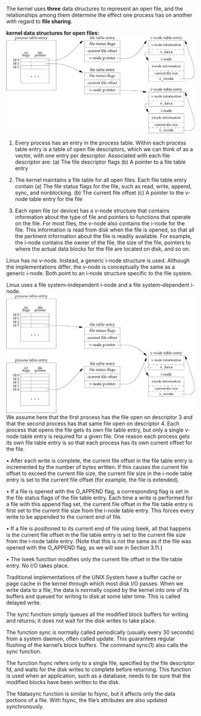 The kernel uses **three** data structures to represent an open file, and the relationships among them determine the effect one process has on another with regard to **file sharing**.


**kernel data structures for open files:**
![kernel_ds_for_open_files](images/kernel_ds_for_open_files.jpg)

1. Every process has an entry in the process table. Within each process table entry is a table of open file descriptors, which we can think of as a vector, with one entry per descriptor. Associated with each file descriptor are: 
(a) The file descriptor flags
(b) A pointer to a file table entry

2. The kernel maintains a file table for all open files. Each file table entry contain
(a) The file status flags for the file, such as read, write, append, sync, and nonblocking.
(b) The current file offset
(c) A pointer to the v-node table entry for the file

3. Each open file (or device) has a v-node structure that contains information about the type of file and pointers to functions that operate on the file. For most files, the v-node also contains the i-node for the file. This information is read from disk when the file is opened, so that all the pertinent information about the file is readily available. For example, the i-node contains the owner of the file, the size of the file, pointers to where the actual data blocks for the file are located on disk, and so on.

Linux has no v-node. Instead, a generic i-node structure is used. Although the implementations differ, the v-node is conceptually the same as a generic i-node. Both point to an i-node structure specific to the file system.

Linux uses a file system–independent i-node and a file system–dependent i-node.
![linux_file_system_imple.jpg](images/linux_file_system_imple.jpg)
We assume here that the first process has the file open on descriptor 3 and that the second process has that same file open on descriptor 4. Each process that opens the file gets its own file table entry, but only a single v-node table entry is required for a given file. One reason each process gets its own file table entry is so that each process has its own current offset for the file.

• After each write is complete, the current file offset in the file table entry is incremented by the number of bytes written. If this causes the current file offset to exceed the current file size, the current file size in the i-node table entry is set to the current file offset (for example, the file is extended).

• If a file is opened with the O_APPEND flag, a corresponding flag is set in the file status flags of the file table entry. Each time a write is performed for a file with this append flag set, the current file offset in the file table entry is first set to the current file size from the i-node table entry. This forces every write to be appended to the current end of file.

• If a file is positioned to its current end of file using lseek, all that happens is the current file offset in the file table entry is set to the current file size from the i-node table entry. (Note that this is not the same as if the file was opened with the O_APPEND flag, as we will see in Section 3.11.)

• The lseek function modifies only the current file offset in the file table entry. No I/O takes place.


Traditional implementations of the UNIX System have a buffer cache or page cache in the kernel through which most disk I/O passes. When we write data to a file, the data is normally copied by the kernel into one of its buffers and queued for writing to disk at some later time. This is called delayed write. 

The sync function simply queues all the modified block buffers for writing and returns; it does not wait for the disk writes to take place.

The function sync is normally called periodically (usually every 30 seconds) from a system daemon, often called update. This guarantees regular flushing of the kernel’s block buffers. The command sync(1) also calls the sync function.

The function fsync refers only to a single file, specified by the file descriptor fd, and waits for the disk writes to complete before returning. This function is used when an application, such as a database, needs to be sure that the modified blocks have been written to the disk.

The fdatasync function is similar to fsync, but it affects only the data portions of a file. With fsync, the file’s attributes are also updated synchronously.

